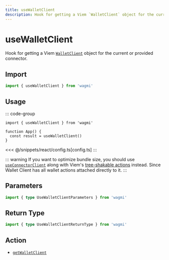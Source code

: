 ```yaml
---
title: useWalletClient
description: Hook for getting a Viem `WalletClient` object for the current or provided connector.
---
```


# useWalletClient

Hook for getting a Viem [`WalletClient`](https://viem.sh/docs/clients/wallet.html) object for the current or provided connector.

## Import

```ts
import { useWalletClient } from 'wagmi'
```

## Usage

::: code-group
```tsx [index.tsx]
import { useWalletClient } from 'wagmi'

function App() {
  const result = useWalletClient()
}
```
<<< @/snippets/react/config.ts[config.ts]
:::

::: warning
If you want to optimize bundle size, you should use [`useConnectorClient`](/react/api/hooks/useConnectorClient) along with Viem's [tree-shakable actions](https://viem.sh/docs/clients/custom.html#tree-shaking) instead. Since Wallet Client has all wallet actions attached directly to it.
:::

## Parameters

```ts
import { type UseWalletClientParameters } from 'wagmi'
```

## Return Type

```ts
import { type UseWalletClientReturnType } from 'wagmi'
```

## Action

- [`getWalletClient`](/core/api/actions/getWalletClient)
